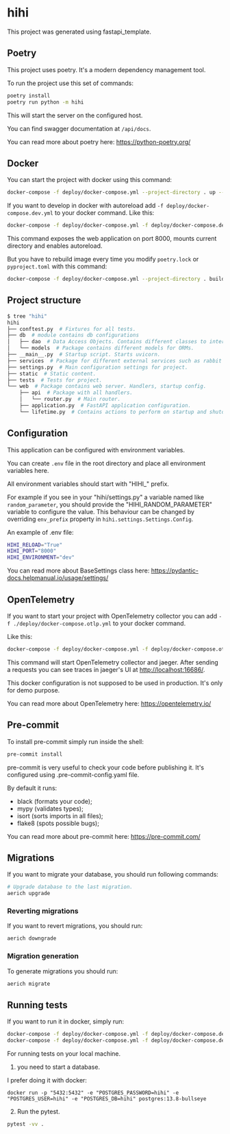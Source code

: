 # hihi

This project was generated using fastapi_template.

## Poetry

This project uses poetry. It's a modern dependency management
tool.

To run the project use this set of commands:

```bash
poetry install
poetry run python -m hihi
```

This will start the server on the configured host.

You can find swagger documentation at `/api/docs`.

You can read more about poetry here: <https://python-poetry.org/>

## Docker

You can start the project with docker using this command:

```bash
docker-compose -f deploy/docker-compose.yml --project-directory . up --build
```

If you want to develop in docker with autoreload add `-f deploy/docker-compose.dev.yml` to your docker command.
Like this:

```bash
docker-compose -f deploy/docker-compose.yml -f deploy/docker-compose.dev.yml --project-directory . up --build
```

This command exposes the web application on port 8000, mounts current directory and enables autoreload.

But you have to rebuild image every time you modify `poetry.lock` or `pyproject.toml` with this command:

```bash
docker-compose -f deploy/docker-compose.yml --project-directory . build
```

## Project structure

```bash
$ tree "hihi"
hihi
├── conftest.py  # Fixtures for all tests.
├── db  # module contains db configurations
│   ├── dao  # Data Access Objects. Contains different classes to interact with database.
│   └── models  # Package contains different models for ORMs.
├── __main__.py  # Startup script. Starts uvicorn.
├── services  # Package for different external services such as rabbit or redis etc.
├── settings.py  # Main configuration settings for project.
├── static  # Static content.
├── tests  # Tests for project.
└── web  # Package contains web server. Handlers, startup config.
    ├── api  # Package with all handlers.
    │   └── router.py  # Main router.
    ├── application.py  # FastAPI application configuration.
    └── lifetime.py  # Contains actions to perform on startup and shutdown.
```

## Configuration

This application can be configured with environment variables.

You can create `.env` file in the root directory and place all
environment variables here.

All environment variables should start with "HIHI_" prefix.

For example if you see in your "hihi/settings.py" a variable named like
`random_parameter`, you should provide the "HIHI_RANDOM_PARAMETER"
variable to configure the value. This behaviour can be changed by overriding `env_prefix` property
in `hihi.settings.Settings.Config`.

An example of .env file:

```bash
HIHI_RELOAD="True"
HIHI_PORT="8000"
HIHI_ENVIRONMENT="dev"
```

You can read more about BaseSettings class here: <https://pydantic-docs.helpmanual.io/usage/settings/>

## OpenTelemetry

If you want to start your project with OpenTelemetry collector
you can add `-f ./deploy/docker-compose.otlp.yml` to your docker command.

Like this:

```bash
docker-compose -f deploy/docker-compose.yml -f deploy/docker-compose.otlp.yml --project-directory . up
```

This command will start OpenTelemetry collector and jaeger.
After sending a requests you can see traces in jaeger's UI
at <http://localhost:16686/>.

This docker configuration is not supposed to be used in production.
It's only for demo purpose.

You can read more about OpenTelemetry here: <https://opentelemetry.io/>

## Pre-commit

To install pre-commit simply run inside the shell:

```bash
pre-commit install
```

pre-commit is very useful to check your code before publishing it.
It's configured using .pre-commit-config.yaml file.

By default it runs:

* black (formats your code);
* mypy (validates types);
* isort (sorts imports in all files);
* flake8 (spots possible bugs);

You can read more about pre-commit here: <https://pre-commit.com/>

## Migrations

If you want to migrate your database, you should run following commands:

```bash
# Upgrade database to the last migration.
aerich upgrade
```

### Reverting migrations

If you want to revert migrations, you should run:

```bash
aerich downgrade
```

### Migration generation

To generate migrations you should run:

```bash
aerich migrate
```

## Running tests

If you want to run it in docker, simply run:

```bash
docker-compose -f deploy/docker-compose.yml -f deploy/docker-compose.dev.yml --project-directory . run --build --rm api pytest -vv .
docker-compose -f deploy/docker-compose.yml -f deploy/docker-compose.dev.yml --project-directory . down
```

For running tests on your local machine.

1. you need to start a database.

I prefer doing it with docker:

```
docker run -p "5432:5432" -e "POSTGRES_PASSWORD=hihi" -e "POSTGRES_USER=hihi" -e "POSTGRES_DB=hihi" postgres:13.8-bullseye
```

2. Run the pytest.

```bash
pytest -vv .
```
